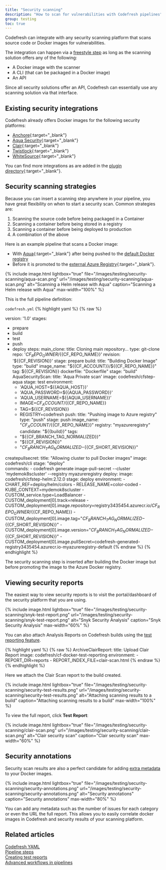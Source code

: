 ```yaml
---
title: "Security scanning"
description: "How to scan for vulnerabilities with Codefresh pipelines"
group: testing
toc: true
---
```


Codefresh can integrate with any security scanning platform that scans source code or Docker images for vulnerabilities.

The integration can happen via a [freestyle step]({{site.baseurl}}/docs/pipelines/steps/freestyle/) as long as the scanning solution offers any of the following:

* A Docker image with the scanner
* A CLI (that can be packaged in a Docker image)
* An API

Since all security solutions offer an API, Codefresh can essentially use any scanning solution via that interface.


## Existing security integrations

Codefresh already offers Docker images for the following security platforms:

* [Anchore](https://codefresh.io/steps/step/anchore){:target="\_blank"}
* [Aqua Security](https://codefresh.io/steps/step/aqua){:target="\_blank"}
* [Clair](https://codefresh.io/steps/step/paclair){:target="\_blank"}
* [Twistlock](https://codefresh.io/steps/step/twistlock){:target="\_blank"}
* [WhiteSource](https://codefresh.io/steps/step/whitesource){:target="\_blank"}

You can find more integrations as are added in the [plugin directory](https://codefresh.io/steps/){:target="\_blank"}.


## Security scanning strategies

Because you can insert a scanning step anywhere in your pipeline, you have great flexibility on when to start a security scan. Common strategies are:

1. Scanning the source code before being packaged in a Container
1. Scanning a container before being stored in a registry
1. Scanning a container before being deployed to production
1. A combination of the above

Here is an example pipeline that scans a Docker image:  
* With [Aqua](https://www.aquasec.com/){:target="\_blank"} after being pushed to the [default Docker registry]({{site.baseurl}}/docs/docker-registries/external-docker-registries/#the-default-registry)
* Before it is promoted to the [external Azure Registry]({{site.baseurl}}/docs/docker-registries/external-docker-registries/azure-docker-registry/){:target="\_blank"}.

{% include image.html 
lightbox="true" 
file="/images/testing/security-scanning/aqua-scan.png" 
url="/images/testing/security-scanning/aqua-scan.png" 
alt="Scanning a Helm release with Aqua" 
caption="Scanning a Helm release with Aqua" 
max-width="100%" 
%}


This is the full pipeline definition:

`codefresh.yml`
{% highlight yaml %}
{% raw %}

version: '1.0'
stages:
  - prepare
  - build
  - test
  - push 
  - deploy
steps:
  main_clone:
    title: Cloning main repository...
    type: git-clone
    repo: '${{CF_REPO_OWNER}}/${{CF_REPO_NAME}}'
    revision: '${{CF_REVISION}}'
    stage: prepare
  build:
    title: "Building Docker Image"
    type: "build"
    image_name: "${{CF_ACCOUNT}}/${{CF_REPO_NAME}}"
    tag: ${{CF_REVISION}}
    dockerfile: "Dockerfile"
    stage: "build"  
  AquaSecurityScan:
    title: 'Aqua Private scan'
    image: codefresh/cfstep-aqua
    stage: test
    environment:
      - 'AQUA_HOST=${{AQUA_HOST}}'
      - 'AQUA_PASSWORD=${{AQUA_PASSWORD}}'
      - 'AQUA_USERNAME=${{AQUA_USERNAME}}'
      - IMAGE=${{CF_ACCOUNT}}/${{CF_REPO_NAME}}
      - TAG=${{CF_REVISION}}
      - REGISTRY=codefresh
  push:
    title: "Pushing image to Azure registry"
    type: "push"
    stage: push
    image_name: "${{CF_ACCOUNT}}/${{CF_REPO_NAME}}"
    registry: "myazureregistry"
    candidate: "${{build}}"
    tags:
      - "${{CF_BRANCH_TAG_NORMALIZED}}"
      - "${{CF_REVISION}}"
      - "${{CF_BRANCH_TAG_NORMALIZED}}-${{CF_SHORT_REVISION}}"    

  createpullsecret:
    title: "Allowing cluster to pull Docker images"
    image: codefresh/cli
    stage: "deploy"  
    commands:
    - codefresh generate image-pull-secret --cluster 'mydemok8scluster' --registry myazureregistry 
  deploy:
    image: codefresh/cfstep-helm:2.12.0
    stage: deploy
    environment:
      - CHART_REF=deploy/helm/colors
      - RELEASE_NAME=color-coded
      - KUBE_CONTEXT=mydemok8scluster
      - CUSTOM_service.type=LoadBalancer
      - CUSTOM_deployment[0].track=release
      - CUSTOM_deployment[0].image.repository=registry3435454.azurecr.io/${{CF_REPO_OWNER}}/${{CF_REPO_NAME}}
      - CUSTOM_deployment[0].image.tag="${{CF_BRANCH_TAG_NORMALIZED}}-${{CF_SHORT_REVISION}}"
      - CUSTOM_deployment[0].image.version="${{CF_BRANCH_TAG_NORMALIZED}}-${{CF_SHORT_REVISION}}"
      - CUSTOM_deployment[0].image.pullSecret=codefresh-generated-registry3435454.azurecr.io-myazureregistry-default
{% endraw %}
{% endhighlight %}

The security scanning step is inserted after building the Docker image but before promoting the image to the Azure Docker registry.


## Viewing security reports

The easiest way to view security reports is to visit the portal/dashboard of the security platform that you are using.

{% include image.html 
lightbox="true" 
file="/images/testing/security-scanning/snyk-test-report.png" 
url="/images/testing/security-scanning/snyk-test-report.png" 
alt="Snyk Security Analysis" 
caption="Snyk Security Analysis" 
max-width="60%" 
%}

You can also attach Analysis Reports on Codefresh builds using the [test reporting feature]({{site.baseurl}}/docs/testing/test-reports/).

{% highlight yaml %}
{% raw %}
  ArchiveClairReport:
  title: Upload Clair Report
  image: codefresh/cf-docker-test-reporting
  environment:
    - REPORT_DIR=reports
    - REPORT_INDEX_FILE=clair-scan.html
{% endraw %}
{% endhighlight %}

Here we attach the Clair Scan report to the build created. 


{% include image.html 
lightbox="true" 
file="/images/testing/security-scanning/security-test-results.png" 
url="/images/testing/security-scanning/security-test-results.png" 
alt="Attaching scanning results to a build" 
caption="Attaching scanning results to a build" 
max-width="100%" 
%}

To view the full report, click **Test Report**:

{% include image.html 
lightbox="true" 
file="/images/testing/security-scanning/clair-scan.png" 
url="/images/testing/security-scanning/clair-scan.png" 
alt="Clair security scan" 
caption="Clair security scan" 
max-width="60%" 
%}


## Security annotations

Security scan results are also a perfect candidate for adding [extra metadata]({{site.baseurl}}/docs/docker-registries/metadata-annotations/) to your Docker images.

{% include image.html 
lightbox="true" 
file="/images/testing/security-scanning/security-annotations.png" 
url="/images/testing/security-scanning/security-annotations.png" 
alt="Security annotations" 
caption="Security annotations" 
max-width="80%" 
%}

You can add any metadata such as the number of issues for each category or even the URL the full report. This allows you to easily correlate docker images in Codefresh and security results of your scanning platform.

## Related articles
[Codefresh YAML]({{site.baseurl}}/docs/pipelines/what-is-the-codefresh-yaml/)  
[Pipeline steps]({{site.baseurl}}/docs/pipelines/steps/)  
[Creating test reports]({{site.baseurl}}/docs/testing/test-reports/)  
[Advanced workflows in pipelines]({{site.baseurl}}/docs/pipelines/advanced-workflows/)  
